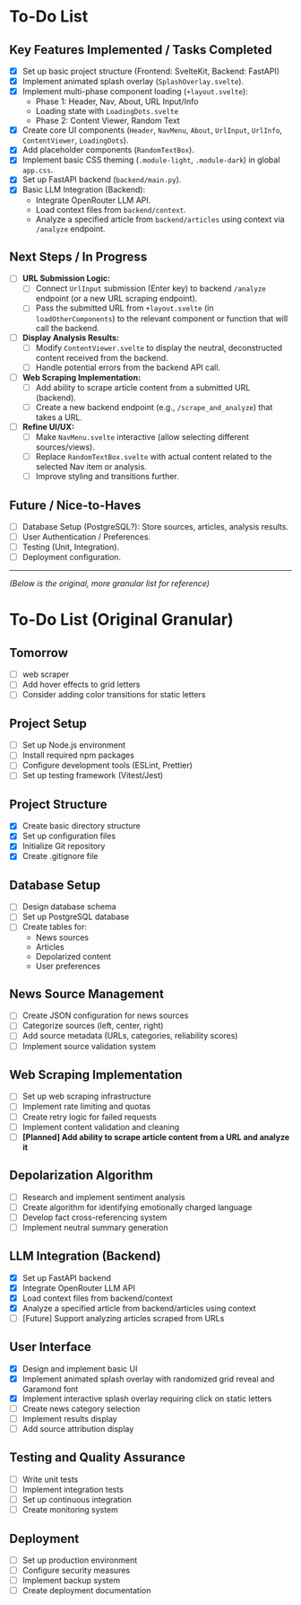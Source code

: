 # To-Do List

## Key Features Implemented / Tasks Completed

- [x] Set up basic project structure (Frontend: SvelteKit, Backend: FastAPI)
- [x] Implement animated splash overlay (`SplashOverlay.svelte`).
- [x] Implement multi-phase component loading (`+layout.svelte`):
    - Phase 1: Header, Nav, About, URL Input/Info
    - Loading state with `LoadingDots.svelte`
    - Phase 2: Content Viewer, Random Text
- [x] Create core UI components (`Header`, `NavMenu`, `About`, `UrlInput`, `UrlInfo`, `ContentViewer`, `LoadingDots`).
- [x] Add placeholder components (`RandomTextBox`).
- [x] Implement basic CSS theming (`.module-light`, `.module-dark`) in global `app.css`.
- [x] Set up FastAPI backend (`backend/main.py`).
- [x] Basic LLM Integration (Backend):
    - Integrate OpenRouter LLM API.
    - Load context files from `backend/context`.
    - Analyze a specified article from `backend/articles` using context via `/analyze` endpoint.

## Next Steps / In Progress

- [ ] **URL Submission Logic:**
    - [ ] Connect `UrlInput` submission (Enter key) to backend `/analyze` endpoint (or a new URL scraping endpoint).
    - [ ] Pass the submitted URL from `+layout.svelte` (in `loadOtherComponents`) to the relevant component or function that will call the backend.
- [ ] **Display Analysis Results:**
    - [ ] Modify `ContentViewer.svelte` to display the neutral, deconstructed content received from the backend.
    - [ ] Handle potential errors from the backend API call.
- [ ] **Web Scraping Implementation:**
    - [ ] Add ability to scrape article content from a submitted URL (backend).
    - [ ] Create a new backend endpoint (e.g., `/scrape_and_analyze`) that takes a URL.
- [ ] **Refine UI/UX:**
    - [ ] Make `NavMenu.svelte` interactive (allow selecting different sources/views).
    - [ ] Replace `RandomTextBox.svelte` with actual content related to the selected Nav item or analysis.
    - [ ] Improve styling and transitions further.

## Future / Nice-to-Haves

- [ ] Database Setup (PostgreSQL?): Store sources, articles, analysis results.
- [ ] User Authentication / Preferences.
- [ ] Testing (Unit, Integration).
- [ ] Deployment configuration.

---

*(Below is the original, more granular list for reference)*

# To-Do List (Original Granular)

## Tomorrow
- [ ] web scraper
- [ ] Add hover effects to grid letters
- [ ] Consider adding color transitions for static letters

## Project Setup

- [ ] Set up Node.js environment
- [ ] Install required npm packages
- [ ] Configure development tools (ESLint, Prettier)
- [ ] Set up testing framework (Vitest/Jest)

## Project Structure

- [x] Create basic directory structure
- [x] Set up configuration files
- [x] Initialize Git repository
- [x] Create .gitignore file

## Database Setup

- [ ] Design database schema
- [ ] Set up PostgreSQL database
- [ ] Create tables for:
  - News sources
  - Articles
  - Depolarized content
  - User preferences

## News Source Management

- [ ] Create JSON configuration for news sources
- [ ] Categorize sources (left, center, right)
- [ ] Add source metadata (URLs, categories, reliability scores)
- [ ] Implement source validation system

## Web Scraping Implementation

- [ ] Set up web scraping infrastructure
- [ ] Implement rate limiting and quotas
- [ ] Create retry logic for failed requests
- [ ] Implement content validation and cleaning
- [ ] **[Planned] Add ability to scrape article content from a URL and analyze it**

## Depolarization Algorithm

- [ ] Research and implement sentiment analysis
- [ ] Create algorithm for identifying emotionally charged language
- [ ] Develop fact cross-referencing system
- [ ] Implement neutral summary generation

## LLM Integration (Backend)

- [x] Set up FastAPI backend
- [x] Integrate OpenRouter LLM API
- [x] Load context files from backend/context
- [x] Analyze a specified article from backend/articles using context
- [ ] [Future] Support analyzing articles scraped from URLs

## User Interface

- [x] Design and implement basic UI
- [x] Implement animated splash overlay with randomized grid reveal and Garamond font
- [x] Implement interactive splash overlay requiring click on static letters
- [ ] Create news category selection
- [ ] Implement results display
- [ ] Add source attribution display

## Testing and Quality Assurance

- [ ] Write unit tests
- [ ] Implement integration tests
- [ ] Set up continuous integration
- [ ] Create monitoring system

## Deployment

- [ ] Set up production environment
- [ ] Configure security measures
- [ ] Implement backup system
- [ ] Create deployment documentation
